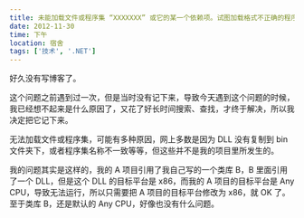 ```yaml
---
title: 未能加载文件或程序集 “XXXXXXX” 或它的某一个依赖项。试图加载格式不正确的程序的解决方法
date: 2012-11-30
time: 下午
location: 宿舍
tags: ['技术', '.NET']
---
```


好久没有写博客了。

这个问题之前遇到过一次，但是当时没有记下来，导致今天遇到这个问题的时候，我已经想不起来是什么原因了，又花了好长时间搜索、查找，才终于解决，所以我决定把它记下来。

无法加载文件或程序集，可能有多种原因，网上多数是因为 DLL 没有复制到 bin 文件夹下，或者程序集名称不一致等等，但这些并不是我的项目里所发生的。

我的问题其实是这样的，我的 A 项目引用了我自己写的一个类库 B，B 里面引用了一个 DLL，但是这个 DLL 的目标平台是 x86，而我的 A 项目的目标平台是 Any CPU，导致无法运行，所以只需要把 A 项目的目标平台修改为 x86，就 OK 了。至于类库 B，还是默认的 Any CPU，好像也没有什么问题。

